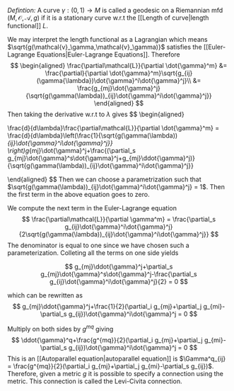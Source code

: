 *Defintion:* A curve $\gamma:(0,1)\rightarrow M$ is called a geodesic on a Riemannian mfd $(M,\mathcal{O},\mathcal{A},g)$ if it is a stationary curve w.r.t the [[Length of curve|length functional]] $L$.

We may interpret the length functional as a Lagrangian which means $\sqrt{g(\mathcal{v}_\gamma,\mathcal{v}_\gamma)}$ satisfies the [[Euler-Lagrange Equations|Euler-Lagrange Equations]]. Therefore
$$
\begin{aligned}
 \frac{\partial\mathcal{L}}{\partial \dot{\gamma}^m} &= \frac{\partial}{\partial \dot{\gamma}^m}\sqrt{g_{ij}(\gamma{\lambda})\dot{\gamma}^i\dot{\gamma}^j}\\
 &= \frac{g_{mj}\dot{\gamma}^j}{\sqrt{g(\gamma(\lambda))_{ij}\dot{\gamma}^i\dot{\gamma}^j}}
\end{aligned}
$$
Then taking the derivative w.r.t to $\lambda$ gives
$$
\begin{aligned}

\frac{d}{d\lambda}\frac{\partial\mathcal{L}}{\partial \dot{\gamma}^m} = \frac{d}{d\lambda}\left(\frac{1}{\sqrt{g(\gamma(\lambda))_{ij}\dot{\gamma}^i\dot{\gamma}^j}} \right)g_{mj}\dot{\gamma}^j+\frac{(\partial_s g_{mj}\dot{\gamma}^s\dot{\gamma}^j+g_{mj}\ddot{\gamma}^j)}{\sqrt{g(\gamma(\lambda))_{ij}\dot{\gamma}^i\dot{\gamma}^j}}

\end{aligned}
$$
Then we can choose a parametrization such that $\sqrt{g(\gamma(\lambda))_{ij}\dot{\gamma}^i\dot{\gamma}^j} = 1$. Then the first term in the above equation goes to zero.

We compute the next term in the Euler-Lagrange equation
$$
\frac{\partial\mathcal{L}}{\partial \gamma^m} = \frac{\partial_s g_{ij}\dot{\gamma}^i\dot{\gamma}^j}{2\sqrt{g(\gamma(\lambda))_{ij}\dot{\gamma}^i\dot{\gamma}^j}}
$$
The denominator is equal to one since we have chosen such a parameterization. Colleting all the terms on one side yields

$$
g_{mj}\ddot{\gamma}^j+\partial_s g_{mj}\dot{\gamma}^s\dot{\gamma}^j-\frac{\partial_s g_{ij}\dot{\gamma}^i\dot{\gamma}^j}{2} = 0
$$

which can be rewritten as
$$
g_{mj}\ddot{\gamma}^j+\frac{1}{2}(\partial_i g_{mj}+\partial_j g_{mi}-\partial_s g_{ij})\dot{\gamma}^i\dot{\gamma}^j = 0
$$

Multiply on both sides by $g^{mq}$ giving
$$
\ddot{\gamma}^q+\frac{g^{mq}}{2}(\partial_i g_{mj}+\partial_j g_{mi}-\partial_s g_{ij})\dot{\gamma}^i\dot{\gamma}^j = 0
$$
This is an [[Autoparallel equation|autoparallel equation]] is $\Gamma^q_{ij} = \frac{g^{mq}}{2}(\partial_i g_{mj}+\partial_j g_{mi}-\partial_s g_{ij})$. Therefore, given a metric $g$ it is possible to specify a connection using the metric. This connection is called the Levi-Civita connection.


